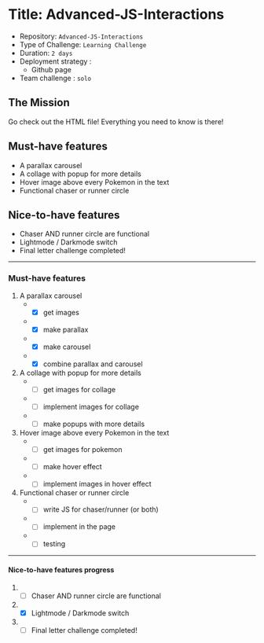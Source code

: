 # Title: Advanced-JS-Interactions

- Repository: `Advanced-JS-Interactions`
- Type of Challenge: `Learning Challenge`
- Duration: `2 days`
- Deployment strategy : 
	- Github page
- Team challenge : `solo`


## The Mission
Go check out the HTML file! Everything you need to know is there!

## Must-have features
- A parallax carousel
- A collage with popup for more details
- Hover image above every Pokemon in the text
- Functional chaser or runner circle

## Nice-to-have features
- Chaser AND runner circle are functional
- Lightmode / Darkmode switch
- Final letter challenge completed!
---

### Must-have features

1. A parallax carousel
   * - [x] get images
   * - [x] make parallax
   * - [x] make carousel
   * - [x] combine parallax and carousel

2. A collage with popup for more details
    * - [ ] get images for collage
    * - [ ] implement images for collage
    * - [ ] make popups with more details

3. Hover image above every Pokemon in the text
    * - [ ] get images for pokemon
    * - [ ] make hover effect
    * - [ ] implement images in hover effect

4. Functional chaser or runner circle
    * - [ ] write JS for chaser/runner (or both)
    * - [ ] implement in the page
    * - [ ] testing
---
#### Nice-to-have features progress

1. - [ ] Chaser AND runner circle are functional
2. - [x] Lightmode / Darkmode switch
3. - [ ] Final letter challenge completed!